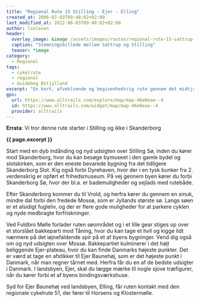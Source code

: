 ```yaml
---
title: "Regional Rute 15 Stilling - Ejer - Elling"
created_at: 2006-07-03T09:48:02+02:00
last_modified_at: 2012-06-03T09:48:02+02:00
author: lsolesen
header:
  overlay_image: &image /assets/images/routes/regional-rute-15-sattrup-stilling.jpg
  caption: "Stemningsbillede mellem Sattrup og Stilling"
  teaser: *image
category:
  - Regional
tags:
  - cykelrute
  - regional
  - Guidebog Østjylland
excerpt: "En kort, afveklsende og begivenhedsrig rute gennem det midtjyske søhøjland, op over Danmarks højeste bakkeparti og med mulighed for en afstikker til Danmarks højeste punkt."
gps:
  url: https://www.alltrails.com/explore/map/map-46e0eae--4
  id: https://www.alltrails.com/widget/map/map-46e0eae--4
  provider: alltrails
---
```


**Errata**: Vi tror denne rute starter i Stilling og ikke i Skanderborg

**{{ page.excerpt }}**

Start med en dyb indånding og nyd udsigten over Stilling Sø, inden du kører mod Skanderborg, hvor du kan besøge bymuseet i den gamle bydel og slotskirken, som er den eneste bevarede bygning fra det tidligere Skanderborg Slot. Kig også forbi Dyrehaven, hvor der i en tysk bunker fra 2. verdenskrig er opført et frihedsmuseum. På vej gennem byen kører du forbi Skanderborg Sø, hvor der bl.a. er bademuligheder og sejlads med rutebåde.
 
Efter Skanderborg kommer du til Vrold, og herfra kører du gennem en smuk, mindre dal forbi den fredede Mossø, som er Jyllands største sø. Langs søen er et alsidigt fugleliv, og der er flere gode muligheder for at parkere cyklen og nyde medbragte forfriskninger.
 
Ved Fuldbro Mølle forlader ruten søområdet og i et lille gear stiges op over et storslået bakkeparti mod Tåning, hvor du kan tage et hvil og kigge lidt nærmere på det iøjnefaldende spir på et af byens bygninger. Vend dig også om og nyd udsigten over Mossø. Bakkepartiet kulminerer i det højt beliggende Ejer-plateau, hvor du kan finde Danmarks højeste punkter. Det er værd at tage en afstikker til Ejer Baunehøj, som er det højeste punkt i Danmark, når man regner tårnet med. Herfra får du en af de bedste udsigter i Danmark. I landsbyen, Ejer, skal du lægge mærke til nogle sjove træfigurer, når du kører forbi et af byens bindingsværkshuse.

Syd for Ejer Baunehøj ved landsbyen, Elling, får ruten kontakt med den regionale cykelrute 51, der fører til Horsens og Klostermølle.

